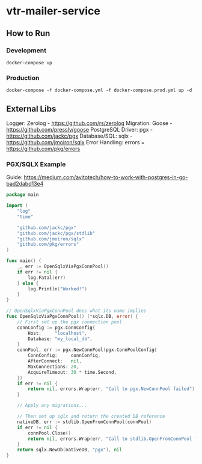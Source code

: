 # vtr-mailer-service

## How to Run
### Development
`docker-compose up`

### Production
`docker-compose -f docker-compose.yml -f docker-compose.prod.yml up -d`

## External Libs
Logger: Zerolog - https://github.com/rs/zerolog
Migration: Goose - https://github.com/pressly/goose
PostgreSQL Driver: pgx - https://github.com/jackc/pgx
Database/SQL: sqlx - https://github.com/jmoiron/sqlx
Error Handling: errors = https://github.com/pkg/errors

### PGX/SQLX Example
Guide: https://medium.com/avitotech/how-to-work-with-postgres-in-go-bad2dabd13e4


```go
package main

import (
	"log"
	"time"

	"github.com/jackc/pgx"
	"github.com/jackc/pgx/stdlib"
	"github.com/jmoiron/sqlx"
	"github.com/pkg/errors"
)

func main() {
	_, err := OpenSqlxViaPgxConnPool()
	if err != nil {
		log.Fatal(err)
	} else {
		log.Println("Worked!")
	}
}

// OpenSqlxViaPgxConnPool does what its name implies
func OpenSqlxViaPgxConnPool() (*sqlx.DB, error) {
	// First set up the pgx connection pool
	connConfig := pgx.ConnConfig{
		Host:     "localhost",
		Database: "my_local_db",
	}
	connPool, err := pgx.NewConnPool(pgx.ConnPoolConfig{
		ConnConfig:     connConfig,
		AfterConnect:   nil,
		MaxConnections: 20,
		AcquireTimeout: 30 * time.Second,
	})
	if err != nil {
		return nil, errors.Wrap(err, "Call to pgx.NewConnPool failed")
	}

	// Apply any migrations...

	// Then set up sqlx and return the created DB reference
	nativeDB, err := stdlib.OpenFromConnPool(connPool)
	if err != nil {
		connPool.Close()
		return nil, errors.Wrap(err, "Call to stdlib.OpenFromConnPool failed")
	}
	return sqlx.NewDb(nativeDB, "pgx"), nil
}
```